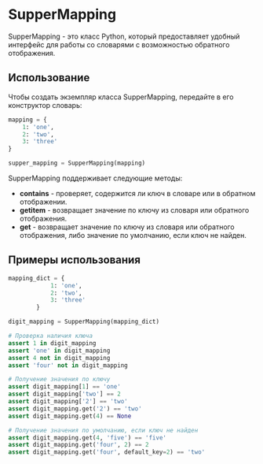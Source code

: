 # SupperMapping
SupperMapping - это класс Python, который предоставляет удобный интерфейс для работы со словарями с возможностью обратного отображения.

## Использование
Чтобы создать экземпляр класса SupperMapping, передайте в его конструктор словарь:

```python
mapping = {
    1: 'one',
    2: 'two',
    3: 'three'
}

supper_mapping = SupperMapping(mapping)
```
SupperMapping поддерживает следующие методы:

- __contains__ - проверяет, содержится ли ключ в словаре или в обратном отображении.
- __getitem__ - возвращает значение по ключу из словаря или обратного отображения.
- __get__ - возвращает значение по ключу из словаря или обратного отображения, либо значение по умолчанию, если ключ не найден.

## Примеры использования

```python
mapping_dict = {
            1: 'one',
            2: 'two',
            3: 'three'
        }

digit_mapping = SupperMapping(mapping_dict)

# Проверка наличия ключа
assert 1 in digit_mapping
assert 'one' in digit_mapping
assert 4 not in digit_mapping
assert 'four' not in digit_mapping

# Получение значения по ключу
assert digit_mapping[1] == 'one'
assert digit_mapping['two'] == 2
assert digit_mapping['2'] == 'two'
assert digit_mapping.get('2') == 'two'
assert digit_mapping.get(4) == None

# Получение значения по умолчанию, если ключ не найден
assert digit_mapping.get(4, 'five') == 'five'
assert digit_mapping.get('four', 2) == 2
assert digit_mapping.get('four', default_key=2) == 'two'
```
